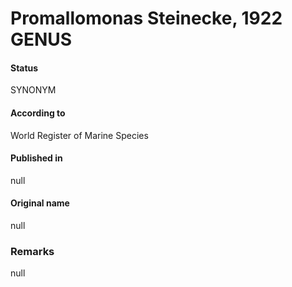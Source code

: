 Promallomonas Steinecke, 1922 GENUS
=======

#### Status
SYNONYM

#### According to
World Register of Marine Species

#### Published in
null

#### Original name
null

### Remarks
null
